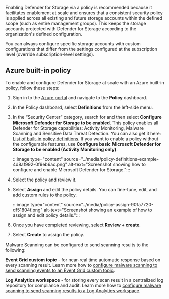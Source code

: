 Enabling Defender for Storage via a policy is recommended because it facilitates enablement at scale and ensures that a consistent security policy is applied across all existing and future storage accounts within the defined scope (such as entire management groups). This keeps the storage accounts protected with Defender for Storage according to the organization's defined configuration.

You can always configure specific storage accounts with custom configurations that differ from the settings configured at the subscription level (override subscription-level settings).

## Azure built-in policy

To enable and configure Defender for Storage at scale with an Azure built-in policy, follow these steps:

1.  Sign in to the [Azure portal](https://portal.azure.com/) and navigate to the **Policy** dashboard.<br>
2.  In the Policy dashboard, select **Definitions** from the left-side menu.<br>
3.  In the “Security Center” category, search for and then select **Configure Microsoft Defender for Storage to be enabled**. This policy enables all Defender for Storage capabilities: Activity Monitoring, Malware Scanning and Sensitive Data Threat Detection. You can also get it here: [List of built-in policy definitions](/azure/governance/policy/samples/built-in-policies#security-center). If you want to enable a policy without the configurable features, use **Configure basic Microsoft Defender for Storage to be enabled (Activity Monitoring only)**.
    
    :::image type="content" source="../media/policy-definitions-example-4d8af992-0f9eb6ac.png" alt-text="Screenshot showing how to configure and enable Microsoft Defender for Storage.":::
    
4.  Select the policy and review it.
5.  Select **Assign** and edit the policy details. You can fine-tune, edit, and add custom rules to the policy.
    
    :::image type="content" source="../media/policy-assign-901a7720-df51804f.png" alt-text="Screenshot showing an example of how to assign and edit policy details.":::
    
6.  Once you have completed reviewing, select **Review + create**.
7.  Select **Create** to assign the policy.

Malware Scanning can be configured to send scanning results to the following:

**Event Grid custom topic** \- for near-real time automatic response based on every scanning result. Learn more how to [configure malware scanning to send scanning events to an Event Grid custom topic](/azure/defender-for-cloud/defender-for-storage-introduction?toc=%2Fazure%2Fdefender-for-cloud%2Ftoc.json&tabs=enable-storage-account#setting-up-event-grid-for-malware-scanning).

**Log Analytics workspace** \- for storing every scan result in a centralized log repository for compliance and audit. Learn more how to [configure malware scanning to send scanning results to a Log Analytics workspace](/azure/defender-for-cloud/defender-for-storage-introduction?toc=%2Fazure%2Fdefender-for-cloud%2Ftoc.json&tabs=enable-storage-account#setting-up-logging-for-malware-scanning).
